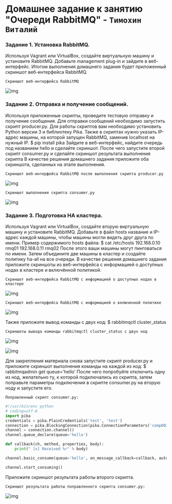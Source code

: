 # Домашнее задание к занятию "Очереди RabbitMQ" - `Тимохин Виталий`

### Задание 1.  Установка RabbitMQ.

Используя Vagrant или VirtualBox, создайте виртуальную машину и установите RabbitMQ. Добавьте management plug-in и зайдите в веб-интерфейс.
Итогом выполнения домашнего задания будет приложенный скриншот веб-интерфейса RabbitMQ.

`Cкриншот веб-интерфейса RabbitMQ`

![img](img/IMG1.png)

### Задание 2. Отправка и получение сообщений.

Используя приложенные скрипты, проведите тестовую отправку и получение сообщения. Для отправки сообщений необходимо запустить скрипт producer.py.
Для работы скриптов вам необходимо установить Python версии 3 и библиотеку Pika. Также в скриптах нужно указать IP-адрес машины, на которой запущен RabbitMQ, заменив localhost на нужный IP.
$ pip install pika
Зайдите в веб-интерфейс, найдите очередь под названием hello и сделайте скриншот. После чего запустите второй скрипт consumer.py и сделайте скриншот результата выполнения скрипта
В качестве решения домашнего задания приложите оба скриншота, сделанных на этапе выполнения.

`Cкриншот веб-интерфейса RabbitMQ после выполнения скрипта producer.py`

![img](img/IMG2_1.png)

`Cкриншот выполнения скрипта consumer.py`

![img](img/IMG2_2.png)

### Задание 3. Подготовка HA кластера.

Используя Vagrant или VirtualBox, создайте вторую виртуальную машину и установите RabbitMQ. Добавьте в файл hosts название и IP-адрес каждой машины, чтобы машины могли видеть друг друга по имени.
Пример содержимого hosts файла:
$ cat /etc/hosts
192.168.0.10 rmq01
192.168.0.11 rmq02
После этого ваши машины могут пинговаться по имени.
Затем объедините две машины в кластер и создайте политику ha-all на все очереди.
В качестве решения домашнего задания приложите скриншоты из веб-интерфейса с информацией о доступных нодах в кластере и включённой политикой.

`Cкриншот веб-интерфейса RabbitMQ с информацией о доступных нодах в кластере`

![img](img/IMG3_1.png)

`Cкриншот веб-интерфейса RabbitMQ с информацией о включенной политике`

![img](img/IMG3_3.png)

Также приложите вывод команды с двух нод:
$ rabbitmqctl cluster_status

`Cкриншоты вывода команды rabbitmqctl cluster_status с двух нод`

![img](img/IMG3_5.png)

![img](img/IMG3_6.png)

Для закрепления материала снова запустите скрипт producer.py и приложите скриншот выполнения команды на каждой из нод:
$ rabbitmqadmin get queue='hello'
После чего попробуйте отключить одну из нод, желательно ту, к которой подключались из скрипта, затем поправьте параметры подключения в скрипте consumer.py на вторую ноду и запустите его.

`Поправленный скрипт сonsumer.py:`

```python
#!/usr/bin/env python
# coding=utf-8
import pika
credentials = pika.PlainCredentials('test', 'test')
connection = pika.BlockingConnection(pika.ConnectionParameters('comp002', 5672,'/', credentials))
channel = connection.channel()
channel.queue_declare(queue='hello')

def callback(ch, method, properties, body):
    print(" [x] Received %r" % body)

channel.basic_consume(queue='hello', on_message_callback=callback, auto_ack=True)

channel.start_consuming()
```
Приложите скриншот результата работы второго скрипта.

`Скриншот результата работы поправленного скрипта сonsumer.py:`

![img](img/IMG3_7.png)


